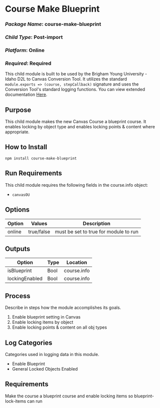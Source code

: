 # Course Make Blueprint
### *Package Name*: course-make-blueprint
### *Child Type*: Post-import
### *Platform*: Online
### *Required*: Required

This child module is built to be used by the Brigham Young University - Idaho D2L to Canvas Conversion Tool. It utilizes the standard `module.exports => (course, stepCallback)` signature and uses the Conversion Tool's standard logging functions. You can view extended documentation [Here](https://github.com/byuitechops/d2l-to-canvas-conversion-tool/tree/master/documentation).

## Purpose

This child module makes the new Canvas Course a blueprint course. It enables locking by object type and enables locking points & content where appropriate.

## How to Install

```
npm install course-make-blueprint
```

## Run Requirements
This child module requires the following fields in the course.info object:
* `canvasOU`

## Options
| Option | Values | Description |
|--------|--------|-------------|
|online| true/false | must be set to true for module to run|

## Outputs
| Option | Type | Location |
|--------|--------|-------------|
|isBlueprint | Bool | course.info|
|lockingEnabled | Bool | course.info|

## Process

Describe in steps how the module accomplishes its goals.

1. Enable blueprint setting in Canvas
2. Enable locking items by object
3. Enable locking points & content on all obj types

## Log Categories
Categories used in logging data in this module.

- Enable Blueprint
- General Locked Objects Enabled

## Requirements

Make the course a blueprint course and enable locking items so blueprint-lock-items can run